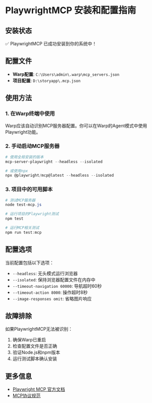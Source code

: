 # PlaywrightMCP 安装和配置指南

## 安装状态
✅ PlaywrightMCP 已成功安装到你的系统中！

## 配置文件
- **Warp配置**: `C:\Users\admin\.warp\mcp_servers.json`
- **项目配置**: `D:\storyapp\.mcp.json`

## 使用方法

### 1. 在Warp终端中使用
Warp应该自动识别MCP服务器配置。你可以在Warp的Agent模式中使用Playwright功能。

### 2. 手动启动MCP服务器
```powershell
# 使用全局安装的版本
mcp-server-playwright --headless --isolated

# 或使用npx
npx @playwright/mcp@latest --headless --isolated
```

### 3. 项目中的可用脚本
```powershell
# 测试MCP服务器
node test-mcp.js

# 运行项目的Playwright测试
npm test

# 运行MCP相关测试
npm run test:mcp
```

## 配置选项
当前配置包括以下选项：
- `--headless`: 无头模式运行浏览器
- `--isolated`: 保持浏览器配置文件在内存中
- `--timeout-navigation 60000`: 导航超时60秒
- `--timeout-action 8000`: 操作超时8秒
- `--image-responses omit`: 省略图片响应

## 故障排除

如果PlaywrightMCP无法被识别：

1. 确保Warp已重启
2. 检查配置文件是否正确
3. 验证Node.js和npm版本
4. 运行测试脚本确认安装

## 更多信息
- [Playwright MCP 官方文档](https://github.com/microsoft/playwright-mcp)
- [MCP协议规范](https://spec.modelcontextprotocol.io/)
